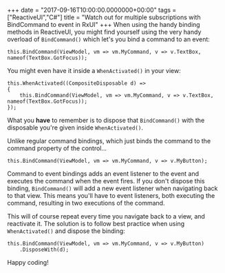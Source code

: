 +++
date = "2017-09-16T10:00:00.0000000+00:00"
tags = ["ReactiveUI","C#"]
title = "Watch out for multiple subscriptions with BindCommand to event in RxUI"
+++
When using the handy binding methods in ReactiveUI, you might find yourself using the very handy overload of `BindCommand()` which let's you bind a command to an event:

```
this.BindCommand(ViewModel, vm => vm.MyCommand, v => v.TextBox, nameof(TextBox.GotFocus));
```

You might even have it inside a `WhenActivated()` in your view:

```
this.WhenActivated((CompositeDisposable d) =>
{
    this.BindCommand(ViewModel, vm => vm.MyCommand, v => v.TextBox, nameof(TextBox.GotFocus));
});
```

What you **have** to remember is to dispose that `BindCommand()` with the disposable you're given inside `WhenActivated()`.

Unlike regular command bindings, which just binds the command to the command property of the control...

```
this.BindCommand(ViewModel, vm => vm.MyCommand, v => v.MyButton);
```

Command to event bindings adds an event listener to the event and executes the command when the event fires. If you don't dispose this binding, `BindCommand()` will add a new event listener when navigating back to that view. This means you'll have to event listeners, both executing the command, resulting in two executions of the command.

This will of course repeat every time you navigate back to a view, and reactivate it. The solution is to follow best practice when using `WhenActivated()` and dispose the binding:

```
this.BindCommand(ViewModel, vm => vm.MyCommand, v => v.MyButton)
    .DisposeWith(d);
```

Happy coding!